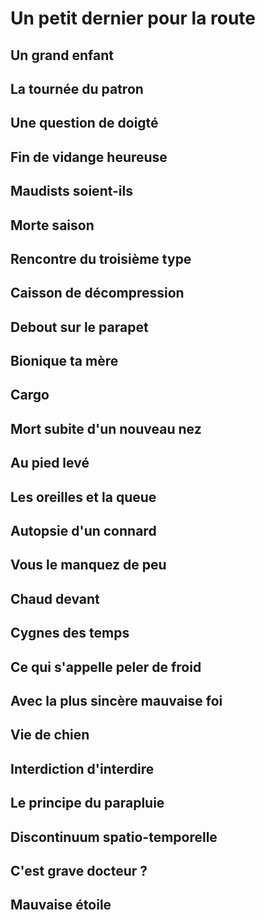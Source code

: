 # Un petit dernier pour la route

## Un grand enfant

## La tournée du patron

## Une question de doigté

## Fin de vidange heureuse

## Maudists soient-ils

## Morte saison

## Rencontre du troisième type

## Caisson de décompression

## Debout sur le parapet

## Bionique ta mère

## Cargo

## Mort subite d'un nouveau nez

## Au pied levé

## Les oreilles et la queue

## Autopsie d'un connard

## Vous le manquez de peu

## Chaud devant

## Cygnes des temps

## Ce qui s'appelle peler de froid

## Avec la plus sincère mauvaise foi

## Vie de chien

## Interdiction d'interdire

## Le principe du parapluie

## Discontinuum spatio-temporelle

## C'est grave docteur ?

## Mauvaise étoile

